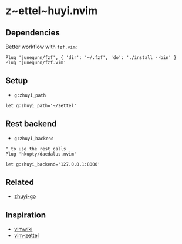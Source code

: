 # z~ettel~huyi.nvim

## Dependencies

Better workflow with `fzf.vim`:

```vim
Plug 'junegunn/fzf', { 'dir': '~/.fzf', 'do': './install --bin' }
Plug 'junegunn/fzf.vim'
```

## Setup

- `g:zhuyi_path`

```vim
let g:zhuyi_path='~/zettel'
```

## Rest backend

- `g:zhuyi_backend`

```vim
" to use the rest calls
Plug 'hkupty/daedalus.nvim'

let g:zhuyi_backend='127.0.0.1:8000'
```

## Related

- [zhuyi-go](https://github.com/kraem/zhuyi-go)

## Inspiration

- [vimwiki](https://github.com/vimwiki/vimwiki)
- [vim-zettel](https://github.com/michal-h21/vim-zettel)
